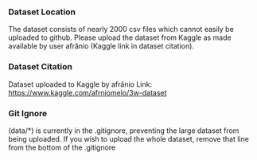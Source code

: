 ### Dataset Location
The dataset consists of nearly 2000 csv files which cannot easily be uploaded to github. Please upload the dataset from Kaggle as made available by user afrânio (Kaggle link in dataset citation). 

### Dataset Citation
Dataset uploaded to Kaggle by afrânio
Link: https://www.kaggle.com/afrniomelo/3w-dataset

### Git Ignore
(data/*) is currently in the .gitignore, preventing the large dataset from being uploaded. If you wish to upload the whole dataset, remove that line from the bottom of the .gitignore
